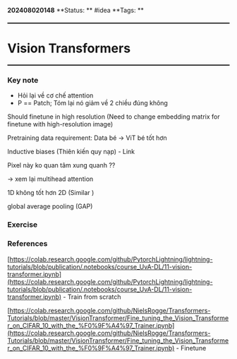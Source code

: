 **202408020148**
**Status: ** #idea
**Tags: ** 

<hr style="border: none; height: 2px; background-color: #000000; margin: 20px 0;">

# Vision Transformers

<hr style="border: none; height: 2px; background-color: #000000; margin: 20px 0;">

### Key note
- Hỏi lại về cơ chế attention 
- P == Patch; Tóm lại nó giảm về 2 chiều đúng không

Should finetune in high resolution (Need to change embedding matrix for finetune with high-resolution image)

Pretraining data requirement: 
Data bé -> ViT bé tốt hơn


Inductive biases (Thiên kiến quy nạp) - Link 

Pixel này ko quan tâm xung quanh ?? 

-> xem lại multihead attention 

1D không tốt hơn 2D (Similar )

global average pooling (GAP)
### Exercise


### References

[https://colab.research.google.com/github/PytorchLightning/lightning-tutorials/blob/publication/.notebooks/course_UvA-DL/11-vision-transformer.ipynb](https://colab.research.google.com/github/PytorchLightning/lightning-tutorials/blob/publication/.notebooks/course_UvA-DL/11-vision-transformer.ipynb) - Train from scratch

[https://colab.research.google.com/github/NielsRogge/Transformers-Tutorials/blob/master/VisionTransformer/Fine_tuning_the_Vision_Transformer_on_CIFAR_10_with_the_%F0%9F%A4%97_Trainer.ipynb](https://colab.research.google.com/github/NielsRogge/Transformers-Tutorials/blob/master/VisionTransformer/Fine_tuning_the_Vision_Transformer_on_CIFAR_10_with_the_%F0%9F%A4%97_Trainer.ipynb) - Finetune 
